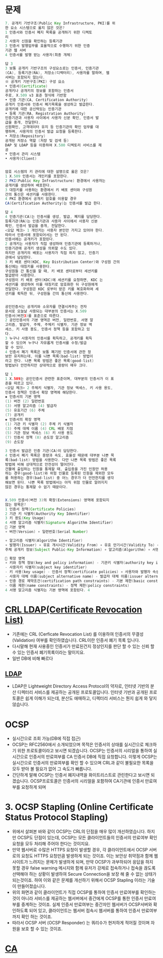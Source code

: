 # 문제
```java
7. 공개키 기반구조(Public Key Infrastructure, PKI)를 위
한 요소 시스템으로 옳지 않은 것은?
1 인증서와 인증서 폐지 목록을 공개하기 위한 디렉토
리
2 사용자 신원을 확인하는 등록기관
3 인증서 발행업무를 효율적으로 수행하기 위한 인증
기관 웹 서버
4 인증서를 발행 받는 사용자(최종 개체)

답 3
3 보통 공개키 기반구조의 구성요소로는 인증서, 인증기관
(CA), 등록기관(RA), 저장소(디렉터리), 사용자를 말하며, 웹
서버는 포함되지 않는다.
※ 공개키 기반구조(PKI) 구성 요소
• 인증서(Certificate)
공개키나 공개키의 정보를 포함하는 인증서
주로, X.509 v3 표준 형식에 기반함
• 인증 기관(CA, Certification Authority)
공개키 인증서와 인증서 폐기목록을 생성하고 발급한다.
공개키에 대한 공신력있는 인증기관
• 등록 기관(RA, Registration Authority)
인증기관과 사용자 사이에서 사용자 신분 확인, 인증서 발
급을 중개, 전달한다.
신원확인, 고객데이터 유지 등 인증기관의 확인 업무를 대
행하며, 사용자의 인증서 발급 요청을 등록한다.
• 저장소(Repository)
공개된 저장소 역할 (저장 및 검색 등)
DAP 및 LDAP 등을 이용하여 X.500 디렉토리 서비스를 제
공
• 인증서 관리 시스템
• 사용자(Client)


암호 시스템의 키 관리에 대한 설명으로 옳은 것은?
1 X.509 인증서는 개인키를 포함한다.
2 PKI(Public Key Infrastructure) 환경에서 사용자는
공개키를 생성하여 배포한다.
3 대칭키를 사용하는 환경에서 키 배포 센터와 구성원
간의 통신은 세션키를 사용한다.
4 PKI 환경에서 공개키 암호를 이용할 경우
CA(Certification Authority)는 인증서를 발급 한다.

답 4
4 인증기관(CA)는 인증서를 생성, 발급, 폐지를 담당한다.
등록기관(RA)는 인증기관과 사용자 사이에서 사용자 신분
확인, 인증서 발급을 중개, 전달한다.
<오답 체크> 1 개인키는 사용자 본인만 가지고 있어야 한다.
따라서 인증서에 포함되어서는 안 된다.
인증서에는 공개키가 포함된다.
2 공개키는 사용자가 직접 생성하여 인증기관에 등록하거나,
인증기관에 공개키 생성을 의뢰할 수도 있다.
하지만 공개키의 배포는 사용자가 직접 하지 않고, 인증기
관에서 담당한다.
3 키 배포 센터(KDC, Key Distribution Center)와 구성원 간의
통신에는 대칭키를 사용한다.
구성원들 간 통신을 할 때, 키 배포 센터로부터 세션키를
발급받아 사용한다.
구성원이 키 배포 센터(KDC)에 세션키를 요청하면, KDC 는
세션키를 생성하여 이를 대칭키로 암호화한 뒤 구성원에게
전달한다. 구성원은 KDC 로부터 받은 키를 복호화하여 세
션키를 획득한 뒤, 구성원들 간의 통신에 사용한다.


공인인증서는 공개키와 소유자를 연결시켜주는 전자
문서로 오늘날 사용되는 대부분의 인증서는 X.509
인증서(버전3)를 표준으로 따른다.
2 공인인증서의 기본 영역은 버전, 일련번호, 서명 알
고리즘, 발급자, 주체, 주체키 식별자, 기관 정보 액
세스, 키 사용 용도, 인증서 정책 등을 포함하고 있
다.
3 누구나 사용자의 인증서를 획득하고, 공개키를 획득
할 수 있으며 누구나 자유롭게 인증서를 수정/발급
할 수 있다.
4 인증서 폐기 목록은 보통 폐기된 인증서에 관한 정
보만 유지하는데, 이를 나쁜 목록(bad-list) 방법이
라고 한다. 나쁜 목록 방법은 좋은 목록(good-list)
방법보다 안전하지만 상대적으로 용량이 매우 크다.

답 1
1 X.509는 공인인증서 관련한 표준이며, 대부분의 인증서가 이 표
준을 따르고 있다.
<오답 체크> 2 주체키 식별자, 기관 정보 액세스, 키 사용 용도,
인증서 정책은 인증서 확장 영역에 해당한다.
◈ 인증서의 기본 영역
(1) 버전 (2) 일련번호
(3) 서명 알고리즘 (4) 발급자
(5) 유효기간 (6) 주체
(7) 공개키
◈ 인증서의 확장 영역
(1) 기관 키 식별자 (2) 주체 키 식별자
(3) 주체 대체 이름 (4) CRL 배포 지점
(5) 기관 정보 액세스 (6) 키 사용 용도
(7) 인증서 정책 (8) 손도장 알고리즘
(9) 손도장

3 인증서 발급은 인증 기관(CA)이 담당한다.
4 인증서 폐기 목록은 용량과 속도, 효율성 때문에 대부분 나쁜 목
록(bad-list) 방법을 사용한다. 다만 나쁜 목록 방법은 좋은 목록
방법에 비해 상대적으로 안전성이 떨어진다.
건물에 출입하는 인원을 통제할 때, 출입증을 가진 인원만 허용
하는 경우(good-list)와 위험 인물로 등록된 인원을 제외한 모두
를 허용하는 경우(bad-list) 중 어느 경우가 더 안전한지를 생각
해보면 된다. 나쁜 목록 방법에서는 아직 위험 인물로 알려지지
않은 경우는 통제할 수 없기 때문이다.


X.509 인증서(버전 3)의 확장(Extensions) 영역에 포함되지
않는 항목은?
1 인증서 정책(Certificate Policies)
2 기관 키 식별자(Authority Key Identifier)
3 키 용도(Key Usage)
4 서명 알고리즘 식별자(Signature Algorithm Identifier)
 기본 영역
∘ 버전(Version) ∘ 일련번호(Serial Number)

∘ 알고리즘 식별자(Algorithm Identifier) 
∘ 발행자(Issuer) ∘ 유효 개시시간(Validity From) ∘ 유효 만기시간(Validity To) ∘ 주체(Subject) 
주체 공개키 정보(Subject Public-Key Information) ∘ 알고리즘(Algorithm) ∘ 서명(Signature)

 확장 영역
∘ 키와 정책 정보(key and policy information) - 기관키 식별자(authority key identifier)
- 사용자키 식별자(subject key identifier)
- 키 사용(key usage) - 인증서 정책(certificate policies) ∘ 사용자와 발행자 속성(subject and issuer attribute) 
- 사용자 대체 이름(subject alternative name) - 발급자 대체 이름(issuer alternative name) 
∘ 인증 경로 제약조건(certification path constraints) - 기본 제한(basic constraints) 
- 이름 제한(name constraints) - 정책 제한(policy constraints)
4 서명 알고리즘 식별자는 기본 영역에 포함된다. 4
```

# [CRL LDAP(Certificate Revocation List)](https://rsec.kr/?p=386)
* 기존에는 CRL (Cerficate Revocation List) 를 이용하여 인증서의 무결성 (Validation) 여부를 확인하였습니다. CRL이란 인증서 폐기 목록 입니다. 
* 다시말해 현재 사용중인 인증서가 만료된건지 정상인지를 판단 할 수 있는 신뢰 할 수 있는 인증서 폐기목록이라는 말이지요.
* 일반 DB에 비해 빠르다

## [LDAP](https://jabcholove.tistory.com/m/89)
* LDAP은 Lightweight Directory Access Protocol의 약자로, 인터넷 기반의 분산 디렉터리 서비스를 제공하는 공개된 프로토콜입니다. 인터넷 기반과 공개된 프로토콜은 쉽게 이해가 되는데, 분산도 애매하고, 디렉터리 서비스는 뭔지 쉽게 와 닿지 않습니다.

# OCSP
* 실시간으로 조회 가능(DB에 직접 접근)
* OCSP는 RFC2560에서 소개되었으며 목적은 인증서의 상태를 실시간으로 체크하기 위한 프로토콜이라고 보시면 되겠습니다. OCSP는 인증서의 시리얼을 통하여 실시간으로 인증서의 만료여부를 CA 인증서 DB에 직접 요청합니다. 이렇게 OCSP는 실시간으로 인증서의 만료여부를 확인 할 수 있으며 CRL과 같이 불필요한 목록을 모두 받아 볼 필요가 없어 그 속도가 빠릅니다.
* 간단하게 말해 OCSP는 인증서 폐지내역을 화이트리스트로 관린한다고 보시면 되겠습니다. OCSP프로토콜은 인증서의 시리얼을 포함하여 CA기관에 인증서 만료여부를 요청하게 되며



# 3. OCSP Stapling (Online Certificate Status Protocol Stapling)
* 위에서 살펴본 바와 같이 OCSP는 CRL의 단점을 매우 많이 개선하였습니다. 하지만 OCSP도 단점이 있는데, OCSP는 모든 클라이언트들의 인증서의 만료여부 확인 요청을 모두 처리해 주어야 한다는 것이지요.
* 만약 웹서버로 수많은 HTTPS 요청이 발생할 경우, 각 클라이언트에서 OCSP 서버로의 요청도 HTTPS 요청만큼 발생하게 되는 것이죠. 이는 보안상 취약점과 함께 웹사이트가 느려지는 문제가 발생하게 되며, 만약 OCSP가 과부하되어 응답을 하지 못할 경우 false warning 메시지와 함께 유저가 강제로 접속하거나 접속을 끊도록 선택해야 하는 상황이 발생하여 Secure Connection을 보장 해 줄 수 없는 상태가 되는것이죠. 하여 이와 같은 문제를 개선하기 위해서 OCSP Stapling 이라는 기술이 만들어졌습니다.
* 위의 화면과 같이 클라이언트가 직접 OCSP를 통하여 인증서 만료여부를 확인하는 것이 아니라 서비스를 제공하는 웹서버에서 중간에게 OCSP를 통한 인증서 만료여부를 중계하는 것이죠. 실제 인증서 만료여부는 중간자인 웹서버가 OCSP서버와 확인하도록 되어 있고, 클라이언트는 웹서버 접속시 웹서버를 통하여 인증서 만료여부까지 확인 하는 것이죠.
* 따라서 OCSP 서버 (OCSP Responder) 는 쿼리수가 현저하게 적어질 것이며 자원을 보호 할 수 있는 것이죠.


# [CA](http://www.ktword.co.kr/abbr_view.php?m_temp1=2123)
